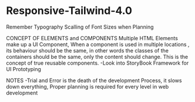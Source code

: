 # Responsive-Tailwind-4.0
Remember Typography Scalling of Font Sizes when Planning

CONCEPT OF ELEMENTS and COMPONENTS
Multiple HTML Elements make up a UI Component,
When a component is used in multiple locations , its behaviour should be the same,
in other words the classes of the containers should be the same, only the content should change.
This is the concept of true reusable components.
-Look into StoryBook Framework for UI Prototyping

NOTES
-Trial and Error is the death of the development Process, it slows down everything, Proper planning is required 
for every level in web development